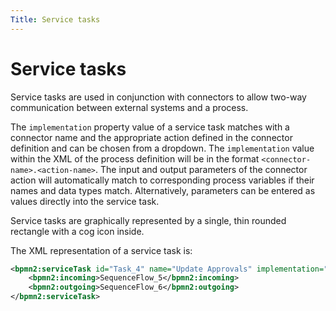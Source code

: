 ```yaml
---
Title: Service tasks
---
```


# Service tasks 
Service tasks are used in conjunction with connectors to allow two-way communication between external systems and a process. 

The `implementation` property value of a service task matches with a connector name and the appropriate action defined in the connector definition and can be chosen from a dropdown. The `implementation` value within the XML of the process definition will be in the format `<connector-name>.<action-name>`. The input and output parameters of the connector action will automatically match to corresponding process variables if their names and data types match. Alternatively, parameters can be entered as values directly into the service task. 

Service tasks are graphically represented by a single, thin rounded rectangle with a cog icon inside. 

The XML representation of a service task is: 

```xml
<bpmn2:serviceTask id="Task_4" name="Update Approvals" implementation="updateApprovalConnector">
	<bpmn2:incoming>SequenceFlow_5</bpmn2:incoming>
	<bpmn2:outgoing>SequenceFlow_6</bpmn2:outgoing>
</bpmn2:serviceTask>
```
